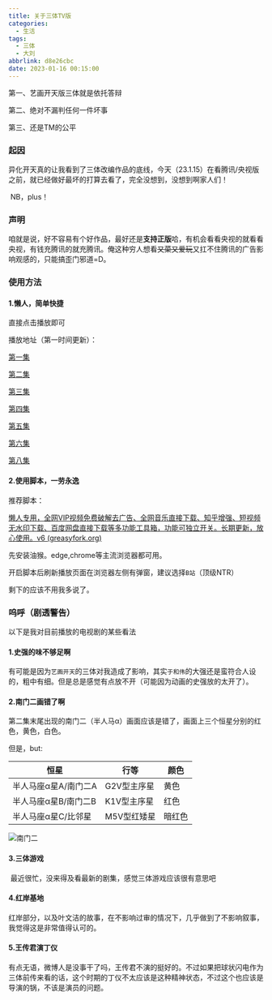 ```yaml
---
title: 关于三体TV版
categories:
  - 生活
tags:
  - 三体
  - 大刘
abbrlink: d8e26cbc
date: 2023-01-16 00:15:00
---
```


第一、艺画开天版三体就是依托答辩

第二、绝对不漏判任何一件坏事

第三、还是TM的公平

<!--more-->

### 起因

​	异化开天真的让我看到了三体改编作品的底线，今天（23.1.15）在看腾讯/央视版之前，就已经做好最坏的打算去看了，完全没想到，没想到啊家人们！

​	NB，plus！

### 声明

​	咱就是说，好不容易有个好作品，最好还是**支持正版**哈，有机会看看央视的就看看央视，有钱充腾讯的就充腾讯。俺这种穷人想看~~又菜又爱玩~~又扛不住腾讯的广告影响观感的，只能搞歪门邪道=D。

### 使用方法

#### 1.懒人，简单快捷

直接点击播放即可

播放地址（第一时间更新）：

[第一集](https://jx.jsonplayer.com/player/?url=https://v.qq.com/x/cover/mzc002007knmh3g/i0045u918s5.html)

[第二集](https://jx.jsonplayer.com/player/?url=https://v.qq.com/x/cover/mzc002007knmh3g/d0045caapwc.html)

[第三集](https://jx.jsonplayer.com/player/?url=https://v.qq.com/x/cover/mzc002007knmh3g/p0045qpgktl.html)

[第四集](https://jx.jsonplayer.com/player/?url=https://v.qq.com/x/cover/mzc002007knmh3g/x0045levh1j.html)

[第五集](https://jx.jsonplayer.com/player/?url=https://v.qq.com/x/cover/mzc002007knmh3g/k00459ddq2f.html)

[第六集](https://jx.jsonplayer.com/player/?url=https://v.qq.com/x/cover/mzc002007knmh3g/s00453h4di9.html)

[第八集](https://jx.jsonplayer.com/player/?url=https://v.qq.com/x/cover/mzc002007knmh3g/v0045hnpdhr.html)



#### 2.使用脚本，一劳永逸

推荐脚本：

[懒人专用，全网VIP视频免费破解去广告、全网音乐直接下载、知乎增强、短视频无水印下载、百度网盘直接下载等多功能工具箱，功能可独立开关。长期更新，放心使用。v6 (greasyfork.org)](https://greasyfork.org/zh-CN/scripts/370634-懒人专用-全网vip视频免费破解去广告-全网音乐直接下载-知乎增强-短视频无水印下载-百度网盘直接下载等多功能工具箱-功能可独立开关-长期更新-放心使用-v6)

先安装油猴。edge,chrome等主流浏览器都可用。

开启脚本后刷新播放页面在浏览器左侧有弹窗，建议选择`B站`（顶级NTR）

剩下的应该不用我多说了。

### 呜呼（剧透警告）

以下是我对目前播放的电视剧的某些看法

#### 1.史强的味不够足啊

​	有可能是因为`艺画开天`的三体对我造成了影响，其实`于和伟`的大强还是蛮符合人设的，粗中有细。但是总是感觉有点放不开（可能因为动画的史强放的太开了）。

#### 2.南门二画错了啊

​	第二集末尾出现的南门二（半人马α）画面应该是错了，画面上三个恒星分别的红色，黄色，白色。

但是，but:

| 恒星                 | 行等        | 颜色   |
| -------------------- | ----------- | ------ |
| 半人马座α星A/南门二A | G2V型主序星 | 黄色   |
| 半人马座α星B/南门二B | K1V型主序星 | 红色   |
| 半人马座α星C/比邻星  | M5V型红矮星 | 暗红色 |

![南门二](https://p0.itc.cn/q_70/images01/20210612/5158081b4ca24b4f937cd769f5f31901.jpeg)

#### 3.三体游戏

​	最近很忙，没来得及看最新的剧集，感觉三体游戏应该很有意思吧

#### 4.红岸基地

​	红岸部分，以及叶文洁的故事，在不影响过审的情况下，几乎做到了不影响叙事，我觉得这是非常值得认可的。

#### 5.王传君演丁仪

​	有点无语，微博人是没事干了吗，王传君不演的挺好的。不过如果把球状闪电作为三体前传来看的话，这个时期的丁仪不太应该是这种精神状态，不过这个也应该是导演的锅，不该是演员的问题。
